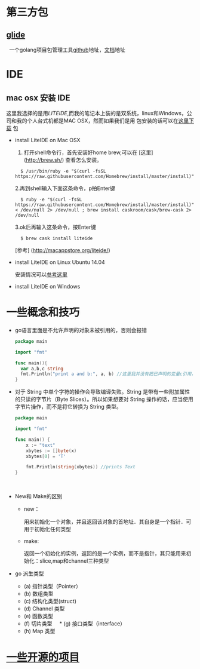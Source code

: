 
# 第三方包

## [glide](https://glide.sh/)

   一个golang项目包管理工具[github](https://github.com/Masterminds/glide)地址，[文档](https://glide.readthedocs.io/en/latest/commands/)地址
   
# IDE

## mac osx 安装 IDE

  这里我选择的是用*LITEIDE*,而我的笔记本上装的是双系统，linux和Windows，公司和我的个人台式机都是MAC OSX，然而如果我们是用
  包安装的话可以在[这里下载](http://golangtc.com/download/liteide) 包
  
  * install LiteIDE on Mac OSX
  
    1. 打开shell命令行，首先安装好home brew,可以在 [这里] (http://brew.sh/) 查看怎么安装。
      
      ```
        $ /usr/bin/ruby -e "$(curl -fsSL https://raw.githubusercontent.com/Homebrew/install/master/install)"
      ```
    2.再到shell输入下面这条命令，p拍Enter键
    
      ```
        $ ruby -e "$(curl -fsSL https://raw.githubusercontent.com/Homebrew/install/master/install)" < /dev/null 2> /dev/null ; brew install caskroom/cask/brew-cask 2> /dev/null
      ```
    3.ok后再输入这条命令，按Enter键
    
      ```
        $ brew cask install liteide
      ```
      [参考] (http://macappstore.org/liteide/)
    
  * install LiteIDE on Linux Ubuntu 14.04
  
    安装情况可以[参考这里](http://studygolang.com/articles/3267)
    

  * install LiteIDE on Windows
  
  # 一些概念和技巧
  * go语言里面是不允许声明的对象未被引用的，否则会报错
    
      ```go
      package main

      import "fmt"
     
      func main(){
        var a,b,c string
        fmt.Println("print a and b:", a, b) //这里我并没有把已声明的变量c引用，所以是会报错，因为GO里面不允许出现未被应用的对象占用内存
      }
      ```

  * 对于 String 中单个字符的操作会导致编译失败。String 是带有一些附加属性的只读的字节片（Byte Slices）。所以如果想要对 String 操作的话，应当使用字节片操作，而不是将它转换为 String 类型。
  
      ```go
      package main

      import "fmt"

      func main() {  
          x := "text"
          xbytes := []byte(x)
          xbytes[0] = 'T'

          fmt.Println(string(xbytes)) //prints Text
      }
      ```
  
  * New和 Make的区别
     
     * new：
       
       用来初始化一个对象，并且返回该对象的首地址．其自身是一个指针．可用于初始化任何类型
     
     * make:
        
        返回一个初始化的实例，返回的是一个实例，而不是指针，其只能用来初始化：slice,map和channel三种类型
  * go 派生类型
     * (a) 指针类型（Pointer）
     * (b) 数组类型
     * (c) 结构化类型(struct)
     * (d) Channel 类型
     * (e) 函数类型
     * (f) 切片类型
     * (g) 接口类型（interface）
     * (h) Map 类型



# [一些开源的项目](http://blog.csdn.net/hackstoic/article/details/52008307)






